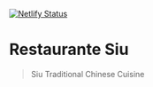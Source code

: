 [![Netlify Status](https://api.netlify.com/api/v1/badges/8121809d-dec9-44f3-80ab-6425ab3280c9/deploy-status)](https://app.netlify.com/sites/restaurante-siu/deploys)

# Restaurante Siu

> Siu Traditional Chinese Cuisine
